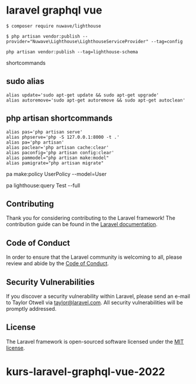 # laravel graphql vue

```console
$ composer require nuwave/lighthouse
```

```console
$ php artisan vendor:publish --provider="Nuwave\Lighthouse\LighthouseServiceProvider" --tag=config
```
```console
php artisan vendor:publish --tag=lighthouse-schema
```

shortcommands

## sudo alias
```
alias update='sudo apt-get update && sudo apt-get upgrade'
alias autoremove='sudo apt-get autoremove && sudo apt-get autoclean'

```
## php artisan shortcommands
```
alias pas='php artisan serve'
alias phpserve='php -S 127.0.0.1:8000 -t .'
alias pa='php artisan'
alias paclear='php artisan cache:clear'
alias paconfig='php artisan config:clear'
alias pammodel="php artisan make:model"
alias pamigrate="php artisan migrate"

```
pa make:policy UserPolicy --model=User

pa lighthouse:query Test --full





## Contributing

Thank you for considering contributing to the Laravel framework! The contribution guide can be found in the [Laravel documentation](https://laravel.com/docs/contributions).

## Code of Conduct

In order to ensure that the Laravel community is welcoming to all, please review and abide by the [Code of Conduct](https://laravel.com/docs/contributions#code-of-conduct).

## Security Vulnerabilities

If you discover a security vulnerability within Laravel, please send an e-mail to Taylor Otwell via [taylor@laravel.com](mailto:taylor@laravel.com). All security vulnerabilities will be promptly addressed.

## License

The Laravel framework is open-sourced software licensed under the [MIT license](https://opensource.org/licenses/MIT).
# kurs-laravel-graphql-vue-2022

